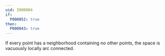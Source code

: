 ```yaml
---
uid: I000084
if:
  P000052: true
then:
  P000043: true
---
```


If every point has a neighborhood containing no other points, the space is vacuously locally arc connected.

